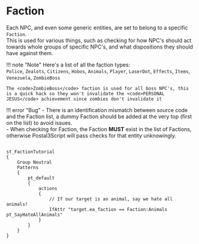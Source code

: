 # Faction
Each NPC, and even some generic entities, are set to belong to a specific `Faction`.  
This is used for various things, such as checking for how NPC's should act towards whole groups of specific NPC's, and what dispositions they should have against them.


!!! note "Note"
	Here's a list of all the faction types:  
	<code>Police</code>, <code>Zealots</code>, <code>Citizens</code>, <code>Hobos</code>, <code>Animals</code>, <code>Player</code>, <code>LaserDot</code>, <code>Effects</code>, <code>Items</code>, <code>Venezuela</code>, <code>ZombieBoss</code>  
	
	The <code>ZombieBoss</code> faction is used for all boss NPC's, this is a quick hack so they won't invalidate the <code>PERSONAL JESUS</code> achievement since zombies don't invalidate it

!!! error "Bug"
	- There is an identification mismatch between source code and the Faction list, a dummy Faction should be added at the very top (first on the list) to avoid issues.  
	- When checking for Faction, the Faction **MUST** exist in the list of Factions, otherwise Postal3Script will pass checks for that entity unknowingly.

<pre><code class="language-js">
st_FactionTutorial
{
	Group Neutral
	Patterns
	{
		pt_default
		{
			actions
			{
				// If our target is an animal, say we hate all animals!
				IfAttr "target.ea_faction == Faction:Animals pt_SayHateAllAnimals"
			}
		}
	}
}
</code></pre>